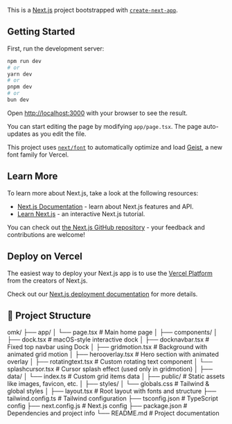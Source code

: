 This is a [Next.js](https://nextjs.org) project bootstrapped with [`create-next-app`](https://nextjs.org/docs/app/api-reference/cli/create-next-app).

## Getting Started

First, run the development server:

```bash
npm run dev
# or
yarn dev
# or
pnpm dev
# or
bun dev
```

Open [http://localhost:3000](http://localhost:3000) with your browser to see the result.

You can start editing the page by modifying `app/page.tsx`. The page auto-updates as you edit the file.

This project uses [`next/font`](https://nextjs.org/docs/app/building-your-application/optimizing/fonts) to automatically optimize and load [Geist](https://vercel.com/font), a new font family for Vercel.

## Learn More

To learn more about Next.js, take a look at the following resources:

- [Next.js Documentation](https://nextjs.org/docs) - learn about Next.js features and API.
- [Learn Next.js](https://nextjs.org/learn) - an interactive Next.js tutorial.

You can check out [the Next.js GitHub repository](https://github.com/vercel/next.js) - your feedback and contributions are welcome!

## Deploy on Vercel

The easiest way to deploy your Next.js app is to use the [Vercel Platform](https://vercel.com/new?utm_medium=default-template&filter=next.js&utm_source=create-next-app&utm_campaign=create-next-app-readme) from the creators of Next.js.

Check out our [Next.js deployment documentation](https://nextjs.org/docs/app/building-your-application/deploying) for more details.
## 📁 Project Structure
omk/
├── app/
│ └── page.tsx # Main home page
│
├── components/
│ ├── dock.tsx # macOS-style interactive dock
│ ├── docknavbar.tsx # Fixed top navbar using Dock
│ ├── gridmotion.tsx # Background with animated grid motion
│ ├── herooverlay.tsx # Hero section with animated overlay
│ ├── rotatingtext.tsx # Custom rotating text component
│ └── splashcursor.tsx # Cursor splash effect (used only in gridmotion)
│
├── data/
│ └── index.ts # Custom grid items data
│
├── public/ # Static assets like images, favicon, etc.
│
├── styles/
│ └── globals.css # Tailwind & global styles
│
├── layout.tsx # Root layout with fonts and structure
├── tailwind.config.ts # Tailwind configuration
├── tsconfig.json # TypeScript config
├── next.config.js # Next.js config
├── package.json # Dependencies and project info
└── README.md # Project documentation
